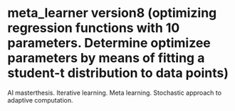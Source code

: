# meta_learner version8 (optimizing regression functions with 10 parameters. Determine optimizee parameters by means of fitting a student-t distribution to data points)
AI masterthesis. Iterative learning. Meta learning. Stochastic approach to adaptive computation.
